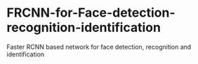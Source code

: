 # FRCNN-for-Face-detection-recognition-identification
Faster RCNN based network for face detection, recognition and identification
